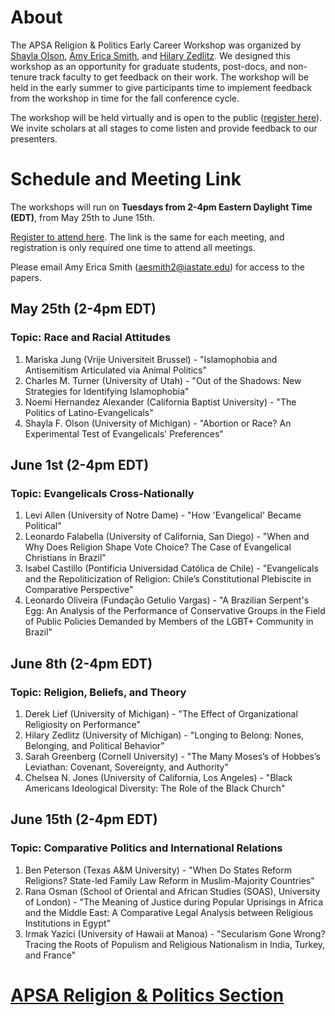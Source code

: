 # About

The APSA Religion & Politics Early Career Workshop was organized by [Shayla Olson](https://shaylafolson.org/), [Amy Erica Smith](http://amyericasmith.org/), and [Hilary Zedlitz](https://www.hzedlitz.com/). We designed this workshop as an opportunity for graduate students, post-docs, and non-tenure track faculty to get feedback on their work. The workshop will be held in the early summer to give participants time to implement feedback from the workshop in time for the fall conference cycle.

The workshop will be held virtually and is open to the public ([register here](https://umich.zoom.us/meeting/register/tJwqcemrpzkiGtCCd5xZecFUqoUrJNUTYorN)). We invite scholars at all stages to come listen and provide feedback to our presenters.

# Schedule and Meeting Link

The workshops will run on **Tuesdays from 2-4pm Eastern Daylight Time (EDT)**, from May 25th to June 15th. 

[Register to attend here](https://umich.zoom.us/meeting/register/tJwqcemrpzkiGtCCd5xZecFUqoUrJNUTYorN). The link is the same for each meeting, and registration is only required one time to attend all meetings.

Please email Amy Erica Smith (aesmith2@iastate.edu) for access to the papers.

## May 25th (2-4pm EDT)
### Topic: Race and Racial Attitudes
1. Mariska Jung (Vrije Universiteit Brussel) - "Islamophobia and Antisemitism Articulated via Animal Politics"
2. Charles M. Turner (University of Utah) - "Out of the Shadows: New Strategies for Identifying Islamophobia"
3. Noemi Hernandez Alexander (California Baptist University) - "The Politics of Latino-Evangelicals"
4. Shayla F. Olson (University of Michigan) - "Abortion or Race? An Experimental Test of Evangelicals' Preferences"

## June 1st (2-4pm EDT)
### Topic: Evangelicals Cross-Nationally
1. Levi Allen (University of Notre Dame) - "How 'Evangelical' Became Political"
2. Leonardo Falabella (University of California, San Diego) - "When and Why Does Religion Shape Vote Choice? The Case of Evangelical Christians in Brazil"
3. Isabel Castillo (Pontificia Universidad Católica de Chile) - "Evangelicals and the Repoliticization of Religion:  Chile’s Constitutional Plebiscite in Comparative Perspective"
4. Leonardo Oliveira (Fundação Getulio Vargas) - "A Brazilian Serpent's Egg: An Analysis of the Performance of Conservative Groups in the Field of Public Policies Demanded by  Members of the LGBT+ Community in Brazil"

## June 8th (2-4pm EDT)
### Topic: Religion, Beliefs, and Theory
1. Derek Lief (University of Michigan) - "The Effect of Organizational Religiosity on Performance"
2. Hilary Zedlitz (University of Michigan) - "Longing to Belong: Nones, Belonging, and Political Behavior"
3. Sarah Greenberg (Cornell University) - "The Many Moses’s of Hobbes’s Leviathan: Covenant, Sovereignty, and Authority"
4. Chelsea N. Jones (University of California, Los Angeles) - "Black Americans Ideological Diversity: The Role of the Black Church"

## June 15th (2-4pm EDT)
### Topic: Comparative Politics and International Relations
1. Ben Peterson (Texas A&M University) - "When Do States Reform Religions? State-led Family Law Reform in Muslim-Majority Countries"
2. Rana Osman (School of Oriental and African Studies (SOAS), University of London) - "The Meaning of Justice during Popular Uprisings in Africa and the Middle East: A Comparative Legal Analysis between Religious Institutions in Egypt"
3. Irmak Yazici (University of Hawaii at Manoa) - "Secularism Gone Wrong? Tracing the Roots of Populism and Religious Nationalism in India, Turkey, and France"

# [APSA Religion & Politics Section](https://connect.apsanet.org/s11/)

